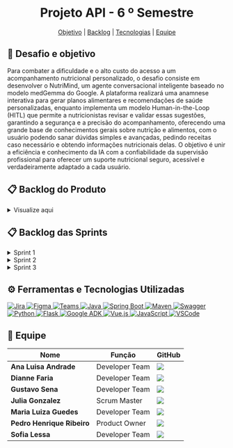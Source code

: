 <h1 align="center"> Projeto API - 6  º Semestre </h1>

<p align="center">
    <a href ="#objetivo">Objetivo</a>  |
    <a href ="#backlog">Backlog</a>  |
    <a href =#tecnologias>Tecnologias<a/> |
    <a href ="#equipe">Equipe</a>  
</p>

<span id="objetivo">
  
## 🎯 Desafio e objetivo

Para combater a dificuldade e o alto custo do acesso a um acompanhamento nutricional personalizado, o desafio consiste em desenvolver o NutriMind, um agente conversacional inteligente baseado no modelo medGemma do Google. A plataforma realizará uma anamnese interativa para gerar planos alimentares e recomendações de saúde personalizadas, enquanto implementa um modelo Human-in-the-Loop (HITL) que permite a nutricionistas revisar e validar essas sugestões, garantindo a segurança e a precisão do acompanhamento, oferecendo uma grande base de conhecimentos gerais sobre nutrição e alimentos, com o usuário podendo sanar dúvidas simples e avançadas, pedindo receitas caso necessário e obtendo informações nutricionais delas. O objetivo é unir a eficiência e conhecimento da IA com a confiabilidade da supervisão profissional para oferecer um suporte nutricional seguro, acessível e verdadeiramente adaptado a cada usuário.
<!--
<span id="requisitos">
  
## 📍 Requisitos funcionais


## 📍 Requisitos não-funcionais


<!-- <span id="cronograma">  
   
## ⏳ Cronograma    

 -->
 


<span id="backlog">

## 📋 Backlog do Produto <a id="backlog"></a>

<details>

<summary>Visualize aqui</summary>

| Rank | Prioridade | User Story | Estimativa | Sprint |
| :--: | :---: | :--- | :---: | :---: |
| 1 | Alta | Como paciente, quero fazer perguntas abertas sobre nutrição e alimentação, para receber respostas imediatas e contextualizadas com base no meu perfil de saúde. | 90 | 1 |
| 2 | Alta | Como paciente, quero pedir dicas e estratégias para criar hábitos alimentares saudáveis, para que eu possa manter meus resultados a longo prazo e ter mais autonomia sobre minha saúde. | 70 | 1 |
| 3 | Média | Como novo usuário (paciente ou nutricionista), quero criar uma conta na plataforma, para poder acessar as funcionalidades e salvar minhas informações. | 40 | 1 |
| 4 | Média | Como usuário cadastrado, quero fazer login de forma segura, para acessar meu perfil e dados. | 30 | 1 |
| 5 | Alta | Como um novo paciente, quero ser guiado por um processo de coleta de dados de saúde e hábitos, para a geração de recomendações personalizadas. | 60 | 1 |
| 6 | Média | Como usuário, quero um menu de navegação claro e acessível, para encontrar facilmente as diferentes seções da plataforma. | 20 | 1 |
| 7 | Média | Como paciente, quero poder visualizar e editar meus dados de perfil e informações de saúde através de um formulário na minha conta, para manter minhas informações sempre atualizadas. | 20 | 1 |
| 8 | Alta | Como paciente, quero solicitar um plano alimentar semanal à IA com base no meu perfil, para receber um guia estruturado de refeições que me ajude a atingir meus objetivos de saúde. | 80 | 2 |
| 9 | Alta | Como paciente, quero solicitar receitas saudáveis que sejam compatíveis com meu plano alimentar e minhas restrições, para ter mais variedade e aderir mais facilmente à dieta. | 70 | 2 |
| 10 | Alta | Como paciente, quero visualizar o histórico de todos os planos alimentares e prescrições gerados, para acompanhar minha evolução e consultar orientações passadas. | 40 | 2 |
| 11 | Média | Como Nutricionista, quero receber uma notificação por e-mail e na plataforma para aceitar ou recusar um pedido de vinculação de um paciente. | 40 | 2 |
| 12 | Média | Como Nutricionista, quero revisar e editar os planos alimentares gerados pela IA para meus pacientes, para garantir a precisão das recomendações e adicionar minha personalização profissional, usando a plataforma como uma ferramenta de otimização do meu atendimento. | 50 | 2 |
| 13 | Média | Como paciente, quero poder solicitar a vinculação com um nutricionista através do e-mail dele, para que ele possa acessar meu perfil e me acompanhar na plataforma. | 40 | 2 |
| 14 | Média | Como Nutricionista, quero ter um dashboard com a lista de todos os meus pacientes vinculados, para monitorar o progresso e acessar rapidamente seus perfis e históricos de interação. | 50 | 2 |
| 15 | Baixa | Como usuário (paciente ou nutricionista), quero poder redefinir minha senha de forma segura, para recuperar o acesso à minha conta caso a esqueça. | 40 | 2 |
| 16 | Média | Como paciente, quero poder informar à IA sobre mudanças nos meus dados de saúde através do chat, para que meu perfil seja atualizado de forma rápida e conveniente. | 40 | 3 |
| 17 | Média | Como paciente, quero poder baixar meu plano alimentar em formato PDF, para imprimir ou acessar offline facilmente. | 30 | 3 |
| 18 | Média | Como paciente, quero ter a opção de receber meu plano alimentar por e-mail, para maior conveniência e facilidade de compartilhamento. | 30 | 3 |
| 19 | Média | Como paciente, quero poder me desvincular de um nutricionista a qualquer momento, para ter controle sobre quem acessa meus dados. | 20 | 3 |
| 20 | Média | Como Nutricionista, quero poder desvincular um paciente da minha lista, para gerenciar meus atendimentos ativos. | 20 | 3 |
| 21 | Baixa | Como usuário, quero ativar a autenticação de dois fatores (2FA), para adicionar uma camada extra de segurança à minha conta. | 40 | 3 |
| 22 | Baixa | Como paciente, quero enviar uma foto da minha refeição e receber uma análise estimada de seus macronutrientes e calorias, para monitorar minha ingestão diária e aprender sobre a composição dos alimentos. | 80 | 3 |
| 23 | Baixa | Como usuário, quero acessar uma página de Perguntas Frequentes (FAQ) para tirar dúvidas comuns. | 20 | 3 |
</details>


## 📋 Backlog das Sprints <a id="backlog"></a>

<details>

<summary>Sprint 1</summary>

| Rank | Prioridade | User Story | Estimativa | Sprint | Meta da Sprint |
| :--: | :---: | :--- | :---: | :---: | :---: |
| 1 | Alta | Como paciente, quero fazer perguntas abertas sobre nutrição e alimentação, para receber respostas imediatas e contextualizadas com base no meu perfil de saúde. | 90 | 1 | ✅ |
| 2 | Alta | Como paciente, quero pedir dicas e estratégias para criar hábitos alimentares saudáveis, para que eu possa manter meus resultados a longo prazo e ter mais autonomia sobre minha saúde. | 70 | 1 | ✅ |
| 3 | Média | Como novo usuário (paciente ou nutricionista), quero criar uma conta na plataforma, para poder acessar as funcionalidades e salvar minhas informações. | 40 | 1 | ✅ |
| 4 | Média | Como usuário cadastrado, quero fazer login de forma segura, para acessar meu perfil e dados. | 30 | 1 | ✅ |
| 5 | Alta | Como um novo paciente, quero ser guiado por um processo de coleta de dados de saúde e hábitos, para a geração de recomendações personalizadas. | 60 | 1 | ✅ |
| 6 | Média | Como usuário, quero um menu de navegação claro e acessível, para encontrar facilmente as diferentes seções da plataforma. | 20 | 1 | ❌ |
| 7 | Média | Como paciente, quero poder visualizar e editar meus dados de perfil e informações de saúde através de um formulário na minha conta, para manter minhas informações sempre atualizadas. | 20 | 1 | ❌ |



</details>

<details>

<summary>Sprint 2</summary>

| Rank | Prioridade | User Story | Estimativa | Sprint | Meta da Sprint |
| :--: | :---: | :--- | :---: | :---: | :---: |
| 8 | Alta | Como paciente, quero solicitar um plano alimentar semanal à IA com base no meu perfil, para receber um guia estruturado de refeições que me ajude a atingir meus objetivos de saúde. | 80 | 2 | ✅ |
| 9 | Alta | Como paciente, quero solicitar receitas saudáveis que sejam compatíveis com meu plano alimentar e minhas restrições, para ter mais variedade e aderir mais facilmente à dieta. | 70 | 2 | ✅ |
| 10 | Alta | Como paciente, quero visualizar o histórico de todos os planos alimentares e prescrições gerados, para acompanhar minha evolução e consultar orientações passadas. | 40 | 2 | ✅ |
| 11 | Média | Como Nutricionista, quero receber uma notificação por e-mail e na plataforma para aceitar ou recusar um pedido de vinculação de um paciente. | 40 | 2 | ✅ |
| 12 | Média | Como Nutricionista, quero revisar e editar os planos alimentares gerados pela IA para meus pacientes, para garantir a precisão das recomendações e adicionar minha personalização profissional, usando a plataforma como uma ferramenta de otimização do meu atendimento. | 50 | 2 | ✅ |
| 13 | Média | Como paciente, quero poder solicitar a vinculação com um nutricionista através do e-mail dele, para que ele possa acessar meu perfil e me acompanhar na plataforma. | 40 | 2 | ❌ |
| 14 | Média | Como Nutricionista, quero ter um dashboard com a lista de todos os meus pacientes vinculados, para monitorar o progresso e acessar rapidamente seus perfis e históricos de interação. | 50 | 2 | ❌ |
| 15 | Baixa | Como usuário (paciente ou nutricionista), quero poder redefinir minha senha de forma segura, para recuperar o acesso à minha conta caso a esqueça. | 40 | 2 | ❌ |


</details>

<details>

<summary>Sprint 3</summary>

| Rank | Prioridade | User Story | Estimativa | Sprint | Meta da Sprint |
| :--: | :---: | :--- | :---: | :---: | :---: |
| 16 | Média | Como paciente, quero poder informar à IA sobre mudanças nos meus dados de saúde através do chat, para que meu perfil seja atualizado de forma rápida e conveniente. | 40 | 3 | ✅ |
| 17 | Média | Como paciente, quero poder baixar meu plano alimentar em formato PDF, para imprimir ou acessar offline facilmente. | 30 | 3 | ✅ |
| 18 | Média | Como paciente, quero ter a opção de receber meu plano alimentar por e-mail, para maior conveniência e facilidade de compartilhamento. | 30 | 3 | ✅ |
| 19 | Média | Como paciente, quero poder me desvincular de um nutricionista a qualquer momento, para ter controle sobre quem acessa meus dados. | 20 | 3 | ✅ |
| 20 | Média | Como Nutricionista, quero poder desvincular um paciente da minha lista, para gerenciar meus atendimentos ativos. | 20 | 3 | ✅ |
| 21 | Baixa | Como usuário, quero ativar a autenticação de dois fatores (2FA), para adicionar uma camada extra de segurança à minha conta. | 40 | 3 | ✅ |
| 22 | Baixa | Como paciente, quero enviar uma foto da minha refeição e receber uma análise estimada de seus macronutrientes e calorias, para monitorar minha ingestão diária e aprender sobre a composição dos alimentos. | 80 | 3 | ✅ |
| 23 | Baixa | Como usuário, quero acessar uma página de Perguntas Frequentes (FAQ) para tirar dúvidas comuns. | 20 | 3 | ❌ |

</details>


<span id="tecnologias">

## ⚙️ Ferramentas e Tecnologias Utilizadas
    
<a href="https://www.atlassian.com/software/jira" target="_blank">
<img src="https://img.shields.io/badge/Jira-0052CC?style=for-the-badge&logo=Jira&logoColor=white" alt="Jira"/>
</a>
<a href="https://www.figma.com/" target="_blank">
<img src="https://img.shields.io/badge/Figma-F24E1E?style=for-the-badge&logo=figma&logoColor=white" alt="Figma"/>
</a>
<a href="https://www.microsoft.com/pt-br/microsoft-teams/group-chat-software" target="_blank">
<img src="https://img.shields.io/badge/Microsoft_Teams-6264A7?style=for-the-badge&logo=microsoftteams&logoColor=white" alt="Teams"/>
</a>
<a href="https://www.java.com/pt-BR/" target="_blank">
<img src="https://img.shields.io/badge/Java-ED8B00?style=for-the-badge&logo=openjdk&logoColor=white" alt="Java"/>
</a>
<a href="https://spring.io/projects/spring-boot" target="_blank">
<img src="https://img.shields.io/badge/Spring_Boot-6DB33F?style=for-the-badge&logo=springboot&logoColor=white" alt="Spring Boot"/>
</a>
<a href="https://maven.apache.org/" target="_blank">
<img src="https://img.shields.io/badge/Maven-C71A36?style=for-the-badge&logo=apachemaven&logoColor=white" alt="Maven"/>
</a>
<a href="https://swagger.io/" target="_blank">
<img src="https://img.shields.io/badge/Swagger-85EA2D?style=for-the-badge&logo=swagger&logoColor=black" alt="Swagger"/>
</a>
<a href="https://www.python.org" target="_blank">
<img src="https://img.shields.io/badge/Python-3776AB?style=for-the-badge&logo=python&logoColor=white" alt="Python"/>
</a>
<a href="https://flask.palletsprojects.com/" target="_blank">
<img src="https://img.shields.io/badge/Flask-000000?style=for-the-badge&logo=flask&logoColor=white" alt="Flask"/>
</a>
<a href="https://google.github.io/adk-docs/" target="_blank">
<img src="https://img.shields.io/badge/Google_ADK-4285F4?style=for-the-badge&logo=google&logoColor=white" alt="Google ADK"/>
</a>
<a href="https://vuejs.org/" target="_blank">
<img src="https://img.shields.io/badge/Vue.js-4FC08D?style=for-the-badge&logo=vue.js&logoColor=white" alt="Vue.js"/>
</a>
<a href="https://developer.mozilla.org/pt-BR/docs/Web/JavaScript" target="_blank">
<img src="https://img.shields.io/badge/JavaScript-F7DF1E?style=for-the-badge&logo=javascript&logoColor=black" alt="JavaScript"/>
</a>
<a href="https://code.visualstudio.com/" target="_blank">
<img src="https://img.shields.io/badge/VSCode-007ACC?style=for-the-badge&logo=visualstudiocode&logoColor=white" alt="VSCode"/>
</a>
<!-- ## Protótipo Figma
📲 [Clique aqui](url) para acessar o protótipo! *(Segure `Ctrl` e clique para abrir em nova guia)*
 -->
<!-- <span id="modelagem-bd">
     
## Modelagem de Banco de Dados
<img src="https://github.com/user-attachments/assets/ccc12f4b-1799-42d0-9bc5-6014579a24f3" width="450"/>

 -->
<!-- <span id="instalação">
     
## 📥 Guia de Instalação  
  * Acesse para ver o passo a passo do [Frontend](./Guia-de-Instalação/frontend-readme.md)
  * Acesse para ver o passo a passo do [Backend](./Guia-de-Instalação/backend-readme.md)
  * Acesse para ver o passo a passo do [Sistema Corporativo Web](./Guia-de-Instalação/web-sistema-readme.md)

<span id="videos-entregas">
      -->
<!-- ## 🎬 Vídeos de Entrega

<details>
     
<summary>Sprint 1</summary>


</details> -->


<!-- <details>
     
<summary>Sprint 2</summary>


</details>


<details>
     
<summary>Sprint 3</summary>


</details> -->


<span id="equipe">
     
## 👥 Equipe

|Nome|Função|GitHub|
| -------- |-------- |-------- |
|**Ana Luisa Andrade**|Developer Team|[![](https://bit.ly/3f9Xo0P)](https://github.com/LuisaAndrade28)|
|**Dianne Faria**|Developer Team| [![](https://bit.ly/3f9Xo0P)](https://github.com/DianneFaria)|
|**Gustavo Sena**|Developer Team|[![](https://bit.ly/3f9Xo0P)](https://github.com/gustavosenamp)|
|**Julia Gonzalez**|Scrum Master|[![](https://bit.ly/3f9Xo0P)](https://github.com/juliagonzalezmoreira)|
|**Maria Luiza Guedes**|Developer Team|[![](https://bit.ly/3f9Xo0P)](https://github.com/mluizaguedes)|
|**Pedro Henrique Ribeiro**|Product Owner|[![](https://bit.ly/3f9Xo0P)](https://github.com/pedrohenribeiro)|
|**Sofia Lessa**|Developer Team|[![](https://bit.ly/3f9Xo0P)](https://github.com/sofialessaa)|
